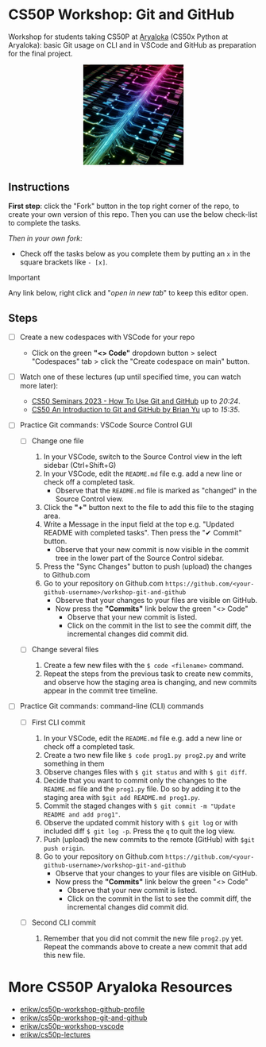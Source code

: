 # CS50P Workshop: Git and GitHub
Workshop for students taking CS50P at [Aryaloka](https://www.aryalokaeducation.com/courses/cs50x-python/) (CS50x Python at Aryaloka): basic Git usage on CLI and in VSCode and GitHub as preparation for the final project.

<p align="center">
<img src="img/intro.png" width="40%">
</p>

## Instructions
**First step**: click the "Fork" button in the top right corner of the repo, to create your own version of this repo. Then you can use the below check-list to complete the tasks.

*Then in your own fork:*
* Check off the tasks below as you complete them by putting an `x` in the square brackets like `- [x]`.
> [!IMPORTANT]
> Any link below, right click and "*open in new tab*" to keep this editor open.


## Steps
- [ ] Create a new codespaces with VSCode for your repo
  * Click on the green **"<> Code"** dropdown button > select "Codespaces" tab > click the "Create codespace on main" button.

- [ ] Watch one of these lectures (up until specified time, you can watch more later):
  * [CS50 Seminars 2023 - How To Use Git and GitHub](https://www.youtube.com/watch?v=cspx7YSvp5Q) up to _20:24_.
  * [CS50 An Introduction to Git and GitHub by Brian Yu](https://www.youtube.com/watch?v=MJUJ4wbFm_A) up to _15:35_.

- [ ] Practice Git commands: VSCode Source Control GUI
  - [ ] Change one file
    1. In your VSCode, switch to the Source Control view in the left sidebar (Ctrl+Shift+G)
    1. In your VSCode, edit the `README.md` file e.g. add a new line or check off a completed task.
       * Observe that the `README.md` file is marked as "changed" in the Source Control view.
    1. Click the **"+"** button next to the file to add this file to the staging area.
    1. Write a Message in the input field at the top e.g. "Updated README with completed tasks". Then press the "✔ Commit" button.
       * Observe that your new commit is now visible in the commit tree in the lower part of the Source Control sidebar.
    1. Press the "Sync Changes" button to push (upload) the changes to Github.com
    1. Go to your repository on Github.com `https://github.com/<your-github-username>/workshop-git-and-github`
       * Observe that your changes to your files are visible on GitHub.
       * Now press the **"Commits"** link below the green "<> Code"
         * Observe that your new commit is listed.
         * Click on the commit in the list to see the commit diff, the incremental changes did commit did.

  - [ ] Change several files
    1. Create a few new files with the `$ code <filename>` command.
    1. Repeat the steps from the previous task to create new commits, and observe how the staging area is changing, and new commits appear in the commit tree timeline.

- [ ] Practice Git commands: command-line (CLI) commands
  - [ ] First CLI commit
    1. In your VSCode, edit the `README.md` file e.g. add a new line or check off a completed task.
    2. Create a two new file like `$ code prog1.py prog2.py` and write something in them
    3. Observe changes files with `$ git status` and with `$ git diff`.
    4. Decide that you want to commit only the changes to the `README.md` file and the `prog1.py` file. Do so by adding it to the staging area with `$git add README.md prog1.py`.
    5. Commit the staged changes with `$ git commit -m "Update README and add prog1"`.
    6. Observe the updated commit history with `$ git log` or with included diff `$ git log -p`. Press the `q` to quit the log view.
    7. Push (upload) the new commits to the remote (GitHub) with `$git push origin`.
    8. Go to your repository on Github.com `https://github.com/<your-github-username>/workshop-git-and-github`
         * Observe that your changes to your files are visible on GitHub.
         * Now press the **"Commits"** link below the green "<> Code"
           * Observe that your new commit is listed.
           * Click on the commit in the list to see the commit diff, the incremental changes did commit did.

  - [ ] Second CLI commit
    1. Remember that you did not commit the new file `prog2.py` yet. Repeat the commands above to create a new commit that add this new file.           



# More CS50P Aryaloka Resources
* [erikw/cs50p-workshop-github-profile](https://github.com/erikw/cs50p-workshop-github-profile)
* [erikw/cs50p-workshop-git-and-github](https://github.com/erikw/cs50p-workshop-git-and-github)
* [erikw/cs50p-workshop-vscode](https://github.com/erikw/cs50p-workshop-vscode)
* [erikw/cs50p-lectures](https://github.com/erikw/cs50p-lectures)
